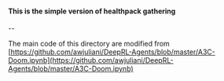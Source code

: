 #### This is the simple version of healthpack gathering
--

The main code of this directory are modified from [https://github.com/awjuliani/DeepRL-Agents/blob/master/A3C-Doom.ipynb](https://github.com/awjuliani/DeepRL-Agents/blob/master/A3C-Doom.ipynb)


